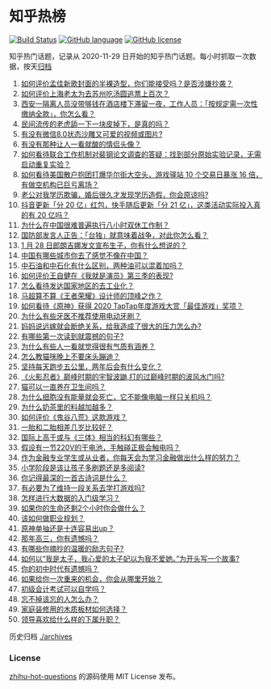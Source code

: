 # 知乎热榜
[![Build Status](https://github.com/ToWeLong/zhihu-hot-questions/workflows/CI/badge.svg)](https://github.com/ToWeLong/zhihu-hot-questions/actions)
[![GitHub language](https://img.shields.io/badge/language-golang-orange.svg)](https://golang.org/)
[![GitHub license](https://img.shields.io/github/license/ToWeLong/zhihu-hot-questions)](https://github.com/ToWeLong/zhihu-hot-questions/blob/main/LICENSE)

知乎热门话题，记录从 2020-11-29 日开始的知乎热门话题。每小时抓取一次数据，按天[归档](./archives)

<!-- BEGIN -->

1. [如何评价孟佳新歌封面的半裸造型，你们能接受吗？是否涉嫌抄袭？](https://www.zhihu.com/question/441630051)
1. [如何评价上海老太为去苏州吃汤圆逃票上百次？](https://www.zhihu.com/question/441465968)
1. [西安一隔离人员没带够钱在酒店楼下滞留一夜，工作人员：「按规定需一次性缴纳全款」，你怎么看？](https://www.zhihu.com/question/441416399)
1. [民间流传的老虎舔一下一块皮掉下，是真的吗？](https://www.zhihu.com/question/440186147)
1. [有没有微信8.0状态沙雕又可爱的视频或图片?](https://www.zhihu.com/question/441253090)
1. [有没有那种让人一看就酸的情侣头像？](https://www.zhihu.com/question/432753689)
1. [如何看待联合工作机制对裴钢论文调查的答疑：找到部分原始实验记录，无需启动重复实验？](https://www.zhihu.com/question/441750359)
1. [如何看待美国散户抱团打爆华尔街大空头，游戏驿站 10 个交易日暴涨 16 倍，有做空机构已巨亏离场？](https://www.zhihu.com/question/441605142)
1. [老公对我学历欺骗，婚后很久才发现学历造假，你会原谅吗?](https://www.zhihu.com/question/347657075)
1. [抖音更新「分 20 亿」红包，快手随后更新「分 21 亿」，这类活动实际投入真的有 20 亿吗？](https://www.zhihu.com/question/441453090)
1. [为什么在中国很难普遍执行八小时双休工作制？](https://www.zhihu.com/question/441330415)
1. [国防部发言人正告：「台独」就意味着战争，对此你怎么看？](https://www.zhihu.com/question/441675150)
1. [1 月 28 日郎朗吉娜发文宣布生子，你有什么想说的？](https://www.zhihu.com/question/441716137)
1. [中国有哪些城市你去了感觉不像在中国？](https://www.zhihu.com/question/441522495)
1. [中石油和中石化有什么区别，两种油可以混着加吗？](https://www.zhihu.com/question/349457216)
1. [如何评价王自健在《我就是演员》第三季的表现?](https://www.zhihu.com/question/434577571)
1. [怎么看待发达国家地区的去工业化？](https://www.zhihu.com/question/440112836)
1. [马超算不算《王者荣耀》设计师的顶峰之作？](https://www.zhihu.com/question/406602884)
1. [如何看待《原神》获得 2020 TapTap年度游戏大赏「最佳游戏」奖项？](https://www.zhihu.com/question/441707802)
1. [为什么有些牙医不推荐使用电动牙刷？](https://www.zhihu.com/question/364359077)
1. [妈妈说远嫁就会断绝关系，给我造成了很大的压力怎么办?](https://www.zhihu.com/question/430789524)
1. [有哪些第一次读到就震撼的句子?](https://www.zhihu.com/question/328988589)
1. [为什么有些人一看就觉得很有气质有涵养？](https://www.zhihu.com/question/283957149)
1. [怎么教猫咪晚上不要床头蹦迪？](https://www.zhihu.com/question/440770837)
1. [坚持每天跑步五公里，两年后会有什么变化？](https://www.zhihu.com/question/418315082)
1. [《火影忍者》巅峰时期的宇智波鼬,打的过巅峰时期的波风水门吗?](https://www.zhihu.com/question/441235998)
1. [猫可以一直养在卫生间吗？](https://www.zhihu.com/question/439219924)
1. [为什么细胞没有能量就会死亡，它不能像电脑一样只关机吗？](https://www.zhihu.com/question/441076083)
1. [为什么奶茶里的料越加越多？](https://www.zhihu.com/question/435709314)
1. [如何评价《鬼谷八荒》这款游戏？](https://www.zhihu.com/question/441544416)
1. [一胎和二胎相差几岁比较好？](https://www.zhihu.com/question/440730945)
1. [国际上高于或与《三体》相当的科幻有哪些？](https://www.zhihu.com/question/441182628)
1. [假设有一节220V的干电池，手触碰正极会触电吗？](https://www.zhihu.com/question/20855154)
1. [作为金融专业学生或从业者，你每天会为学习金融做出什么样的努力？](https://www.zhihu.com/question/28141300)
1. [小学阶段是该让孩子多刷题还是多阅读?](https://www.zhihu.com/question/387030054)
1. [你记得最深的一首古诗词是什么？](https://www.zhihu.com/question/440629210)
1. [有必要为了维持一段关系去学打游戏吗?](https://www.zhihu.com/question/440873641)
1. [怎样进行大数据的入门级学习？](https://www.zhihu.com/question/24761255)
1. [如果你的生命还剩2个小时你会做什么？](https://www.zhihu.com/question/316418398)
1. [该如何做职业规划？](https://www.zhihu.com/question/28100265)
1. [原神单抽还是十连容易出up？](https://www.zhihu.com/question/439745553)
1. [那年高三，你有遗憾吗？](https://www.zhihu.com/question/440871135)
1. [有哪些你摘抄的温暖的励志句子?](https://www.zhihu.com/question/435739334)
1. [如何以“我是太子，我心爱的太子妃以为我不爱她。”为开头写一个故事?](https://www.zhihu.com/question/436928870)
1. [你的初中时代有遗憾吗？](https://www.zhihu.com/question/440022838)
1. [如果给你一次重来的机会，你会从哪里开始？](https://www.zhihu.com/question/440803954)
1. [初级会计考试可以自学吗？](https://www.zhihu.com/question/35450779)
1. [忘不掉该忘的人怎么办？](https://www.zhihu.com/question/433533781)
1. [家庭装修用的木质板材如何选择？](https://www.zhihu.com/question/20670917)
1. [领导喜欢给什么样的下属升职？](https://www.zhihu.com/question/344232081)

<!-- END -->

历史归档 [./archives](./archives)


### License
[zhihu-hot-questions](https://github.com/towelong/zhihu-hot-questions) 的源码使用 MIT License 发布。